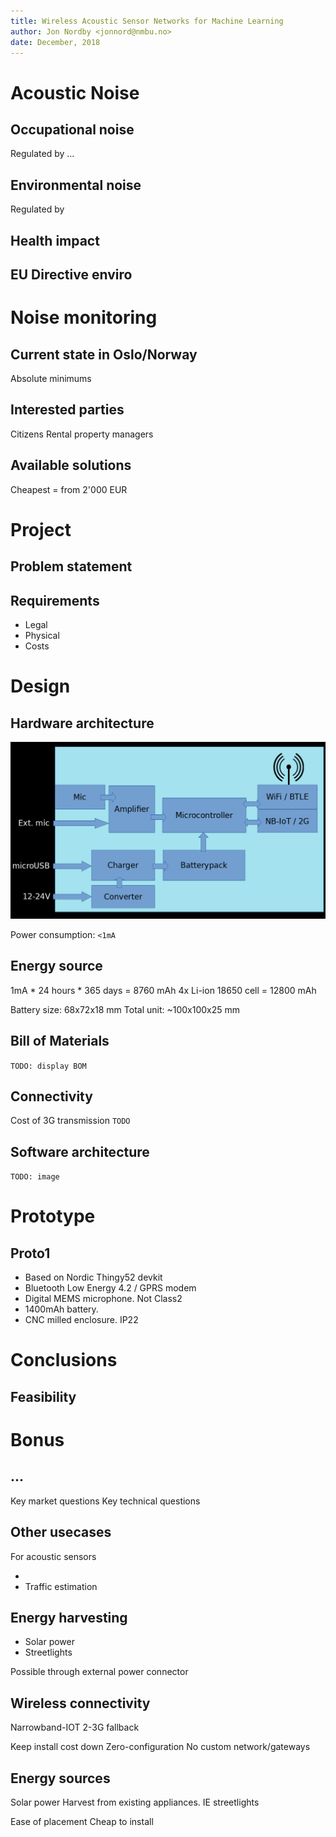 ```yaml
---
title: Wireless Acoustic Sensor Networks for Machine Learning
author: Jon Nordby <jonnord@nmbu.no>
date: December, 2018
---
```



# Acoustic Noise

## Occupational noise

Regulated by ...

## Environmental noise

Regulated by

## Health impact

## EU Directive enviro


# Noise monitoring


## Current state in Oslo/Norway

Absolute minimums

## Interested parties

Citizens
Rental property managers


## Available solutions

Cheapest = from 2'000 EUR

# Project

## Problem statement



## Requirements

* Legal
* Physical
* Costs

# Design

## Hardware architecture

![](./images/hw-blocks-black.png)

Power consumption: `<1mA`

## Energy source

1mA * 24 hours * 365 days = 8760 mAh
4x Li-ion 18650 cell = 12800 mAh

Battery size: 68x72x18 mm
Total unit: ~100x100x25 mm


## Bill of Materials

`TODO: display BOM`

## Connectivity

Cost of 3G transmission
`TODO`

## Software architecture

`TODO: image`

# Prototype

## Proto1

* Based on Nordic Thingy52 devkit
* Bluetooth Low Energy 4.2  / GPRS modem
* Digital MEMS microphone. Not Class2
* 1400mAh battery.
* CNC milled enclosure. IP22

# Conclusions

## Feasibility


## 

# Bonus

## ...

Key market questions
Key technical questions

## Other usecases

For acoustic sensors

* 
* Traffic estimation

## Energy harvesting

* Solar power
* Streetlights

Possible through external power connector

## Wireless connectivity

Narrowband-IOT
2-3G fallback

Keep install cost down
Zero-configuration
No custom network/gateways


## Energy sources

Solar power
Harvest from existing appliances. IE streetlights

Ease of placement
Cheap to install
